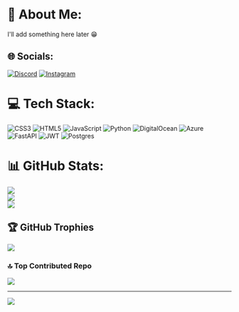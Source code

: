 # 💫 About Me:
I'll add something here later 😁


## 🌐 Socials:
[![Discord](https://img.shields.io/badge/Discord-%237289DA.svg?logo=discord&logoColor=white)](https://discord.gg/happyj4) [![Instagram](https://img.shields.io/badge/Instagram-%23E4405F.svg?logo=Instagram&logoColor=white)](https://instagram.com/kozlov_os) 

# 💻 Tech Stack:
![CSS3](https://img.shields.io/badge/css3-%231572B6.svg?style=for-the-badge&logo=css3&logoColor=white) ![HTML5](https://img.shields.io/badge/html5-%23E34F26.svg?style=for-the-badge&logo=html5&logoColor=white) ![JavaScript](https://img.shields.io/badge/javascript-%23323330.svg?style=for-the-badge&logo=javascript&logoColor=%23F7DF1E) ![Python](https://img.shields.io/badge/python-3670A0?style=for-the-badge&logo=python&logoColor=ffdd54) ![DigitalOcean](https://img.shields.io/badge/DigitalOcean-%230167ff.svg?style=for-the-badge&logo=digitalOcean&logoColor=white) ![Azure](https://img.shields.io/badge/azure-%230072C6.svg?style=for-the-badge&logo=microsoftazure&logoColor=white) ![FastAPI](https://img.shields.io/badge/FastAPI-005571?style=for-the-badge&logo=fastapi) ![JWT](https://img.shields.io/badge/JWT-black?style=for-the-badge&logo=JSON%20web%20tokens) ![Postgres](https://img.shields.io/badge/postgres-%23316192.svg?style=for-the-badge&logo=postgresql&logoColor=white)
# 📊 GitHub Stats:
![](https://github-readme-stats.vercel.app/api?username=happyj4&theme=calm_pink&hide_border=false&include_all_commits=true&count_private=false)<br/>
![](https://nirzak-streak-stats.vercel.app/?user=happyj4&theme=calm_pink&hide_border=false)<br/>
![](https://github-readme-stats.vercel.app/api/top-langs/?username=happyj4&theme=calm_pink&hide_border=false&include_all_commits=true&count_private=false&layout=compact)

## 🏆 GitHub Trophies
![](https://github-profile-trophy.vercel.app/?username=happyj4&theme=radical&no-frame=false&no-bg=true&margin-w=4)

### 🔝 Top Contributed Repo
![](https://github-contributor-stats.vercel.app/api?username=happyj4&limit=5&theme=dark&combine_all_yearly_contributions=true)

---
[![](https://visitcount.itsvg.in/api?id=happyj4&icon=0&color=6)](https://visitcount.itsvg.in)

<!-- Proudly created with GPRM ( https://gprm.itsvg.in ) -->
